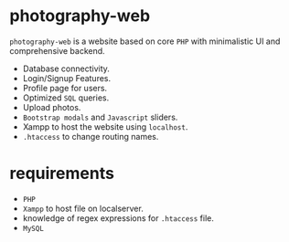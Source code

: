 # photography-web
`photography-web` is a website based on core `PHP` with minimalistic UI and comprehensive backend.
  - Database connectivity.
  - Login/Signup Features.
  - Profile page for users.
  - Optimized `SQL` queries.
  - Upload photos.
  - `Bootstrap modals` and `Javascript` sliders.
  - Xampp to host the website using `localhost`.
  - `.htaccess` to change routing names.

# requirements
  - `PHP`
  - `Xampp` to host file on localserver.
  - knowledge of regex expressions for `.htaccess` file.
  - `MySQL`

